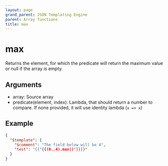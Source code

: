 ```yaml
---
layout: page
grand_parent: JSON Templating Engine
parent: Array functions
title: max
---
```


# max

Returns the element, for which the predicate will return the maximum value or null if the array is empty.

## Arguments

 - array: Source array
 - predicate(element, index): Lambda, that should return a number to compare. If none provided, it will use identity lambda (`x => x`)

## Example

```json
{
  "$template": {
    "$comment": "The field below will be 4",
    "test": "{{"{{(0..4).max()"}}}}"
  }
}
```

